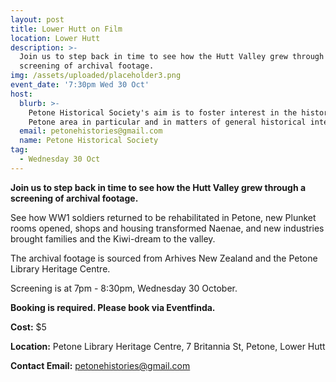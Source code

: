 ```yaml
---
layout: post
title: Lower Hutt on Film
location: Lower Hutt
description: >-
  Join us to step back in time to see how the Hutt Valley grew through a
  screening of archival footage. 
img: /assets/uploaded/placeholder3.png
event_date: '7:30pm Wed 30 Oct'
host:
  blurb: >-
    Petone Historical Society's aim is to foster interest in the history of the
    Petone area in particular and in matters of general historical interest.
  email: petonehistories@gmail.com
  name: Petone Historical Society
tag:
  - Wednesday 30 Oct
---
```

**Join us to step back in time to see how the Hutt Valley grew through a screening of archival footage.** 

See how WW1 soldiers returned to be rehabilitated in Petone, new Plunket rooms opened, shops and housing transformed Naenae, and new industries brought families and the Kiwi-dream to the valley. 

The archival footage is sourced from Arhives New Zealand and the Petone Library Heritage Centre. 

Screening is at 7pm - 8:30pm, Wednesday 30 October.

**Booking is required. Please book via Eventfinda.**

**Cost:** $5

**Location:** Petone Library Heritage Centre, 7 Britannia St, Petone, Lower Hutt

**Contact Email:** petonehistories@gmail.com
